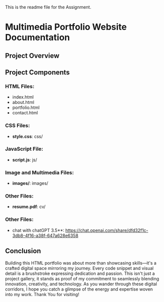 This is the readme file for the Assignment.

# Multimedia Portfolio Website Documentation

## Project Overview

## Project Components

### HTML Files:

-   index.html
-   about.html
-   portfolio.html
-   contact.html

### CSS Files:

-   **style.css**: css/

### JavaScript File:

-   **script.js**: js/

### Image and Multimedia Files:

-   **images/**: images/

  
### Other Files:

-   **resume.pdf**: cv/

### Other Files:

-   chat with chatGPT 3.5**: https://chat.openai.com/share/dfd32f1c-3db8-4f16-a38f-647a628e6358

## Conclusion

Building this HTML portfolio was about more than showcasing skills—it's a crafted digital space mirroring my journey. Every code snippet and visual detail is a brushstroke expressing dedication and passion. This isn't just a project gallery, it stands as proof of my commitment to seamlessly blending innovation, creativity, and technology. As you wander through these digital corridors, I hope you catch a glimpse of the energy and expertise woven into my work. Thank You for visiting!
